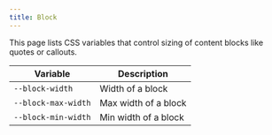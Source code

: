 ```yaml
---
title: Block
---
```


This page lists CSS variables that control sizing of content blocks like quotes or callouts.

| Variable | Description |
| -------- | -------- |
| `--block-width` | Width of a block |
| `--block-max-width` | Max width of a block |
| `--block-min-width` | Min width of a block |